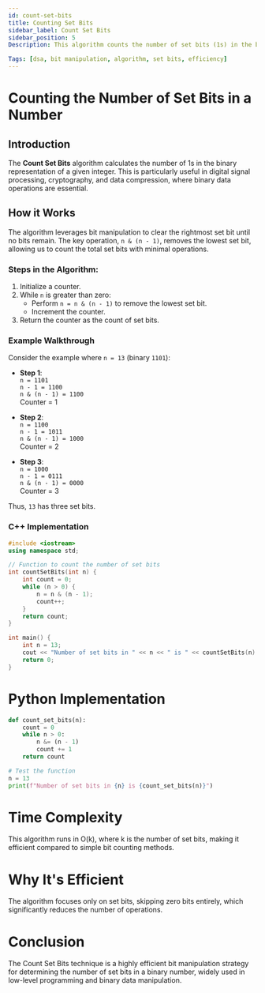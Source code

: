 ```yaml
---
id: count-set-bits
title: Counting Set Bits
sidebar_label: Count Set Bits
sidebar_position: 5
Description: This algorithm counts the number of set bits (1s) in the binary representation of a number. Utilizing bit manipulation, it efficiently clears the rightmost set bit repeatedly to quickly calculate the total number of 1s in the binary form, commonly used in applications requiring binary analysis.

Tags: [dsa, bit manipulation, algorithm, set bits, efficiency]
---
```

# Counting the Number of Set Bits in a Number

## Introduction

The **Count Set Bits** algorithm calculates the number of 1s in the binary representation of a given integer. This is particularly useful in digital signal processing, cryptography, and data compression, where binary data operations are essential.

## How it Works

The algorithm leverages bit manipulation to clear the rightmost set bit until no bits remain. The key operation, `n & (n - 1)`, removes the lowest set bit, allowing us to count the total set bits with minimal operations.

### Steps in the Algorithm:
1. Initialize a counter.
2. While `n` is greater than zero:
   - Perform `n = n & (n - 1)` to remove the lowest set bit.
   - Increment the counter.
3. Return the counter as the count of set bits.

### Example Walkthrough

Consider the example where `n = 13` (binary `1101`):

- **Step 1**:  
  `n = 1101`  
  `n - 1 = 1100`  
  `n & (n - 1) = 1100`  
  Counter = 1

- **Step 2**:  
  `n = 1100`  
  `n - 1 = 1011`  
  `n & (n - 1) = 1000`  
  Counter = 2

- **Step 3**:  
  `n = 1000`  
  `n - 1 = 0111`  
  `n & (n - 1) = 0000`  
  Counter = 3

Thus, `13` has three set bits.

### C++ Implementation

```cpp
#include <iostream>
using namespace std;

// Function to count the number of set bits
int countSetBits(int n) {
    int count = 0;
    while (n > 0) {
        n = n & (n - 1);
        count++;
    }
    return count;
}

int main() {
    int n = 13;
    cout << "Number of set bits in " << n << " is " << countSetBits(n) << endl;
    return 0;
}
```
# Python Implementation
```python
def count_set_bits(n):
    count = 0
    while n > 0:
        n &= (n - 1)
        count += 1
    return count

# Test the function
n = 13
print(f"Number of set bits in {n} is {count_set_bits(n)}")
```

# Time Complexity
This algorithm runs in O(k), where k is the number of set bits, making it efficient compared to simple bit counting methods.

# Why It's Efficient
The algorithm focuses only on set bits, skipping zero bits entirely, which significantly reduces the number of operations.

# Conclusion
The Count Set Bits technique is a highly efficient bit manipulation strategy for determining the number of set bits in a binary number, widely used in low-level programming and binary data manipulation.